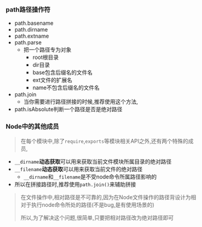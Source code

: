 ### path路径操作符

- path.basename
- path.dirname
- path.extname
- path.parse
  - 把一个路径专为对象
    - root根目录
    - dir目录
    - base包含后缀名的文件名
    - ext文件的扩展名
    - name不包含后缀名的文件名
- path.join
  - 当你需要进行路径拼接的时候,推荐使用这个方法,
- path.isAbsolute判断一个路径是否是绝对路径



### Node中的其他成员

> 在每个模块中,除了`require`,`exports`等模块相关API之外,还有两个特殊的成员,

- `__dirname`**动态获取**可以用来获取当前文件模块所属目录的绝对路径
- `__filename`**动态获取**可以用来获取当前文件的绝对路径
  - `__dirname`和`__filename`是不受node命令所属路径影响的
- 所以在拼接路径时,推荐使用`path.join()`来辅助拼接

>  在文件操作中,相对路径是不可靠的,因为在Node文件操作的路径背设计为相对于执行node命令所处的路径(不是bug,是有使用场景的)
>
> 所以,为了解决这个问题,很简单,只要把相对路径改为绝对路径即可